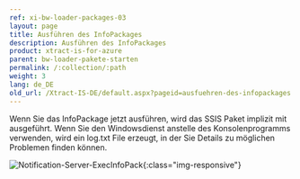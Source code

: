 ```yaml
---
ref: xi-bw-loader-packages-03
layout: page
title: Ausführen des InfoPackages
description: Ausführen des InfoPackages
product: xtract-is-for-azure
parent: bw-loader-pakete-starten
permalink: /:collection/:path
weight: 3
lang: de_DE
old_url: /Xtract-IS-DE/default.aspx?pageid=ausfuehren-des-infopackages
---
```


Wenn Sie das InfoPackage jetzt ausführen, wird das SSIS Paket implizit mit ausgeführt. Wenn Sie den Windowsdienst anstelle des Konsolenprogramms verwenden, wird ein log.txt File erzeugt, in der Sie Details zu möglichen Problemen finden können.

![Notification-Server-ExecInfoPack](/img/content/Notification-Server-ExecInfoPack.png){:class="img-responsive"}
